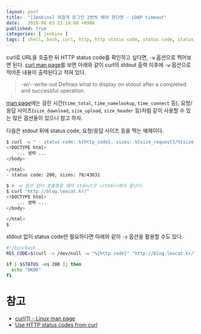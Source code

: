```yaml
---
layout: post
title:  "[Jenkins] 귀찮게 로그인 2번씩 해야 한다면 - LDAP timeout"
date:   2018-08-03 23:18:00 +0900
published: true
categories: [ jenkins ]
tags: [ shell, bash, curl, http, http status code, status code, status, code, response, result ]
---
```


curl로 URL을 호출한 뒤 HTTP status code를 확인하고 싶다면, `-w` 옵션으로 찍어보면 된다. [curl man page](https://linux.die.net/man/1/curl)를 보면 아래와 같이 curl의 stdout 출력 이후에 `-w` 옵션으로 적어준 내용이 출력된다고 적혀 있다.

> -w/--write-out <format>
> Defines what to display on stdout after a completed and successful operation.

[man page](https://linux.die.net/man/1/curl)에는 걸린 시간(`time_total`, `time_namelookup`, `time_connect` 등), 요청/응답 사이즈(`size_download`, `size_upload`, `size_header` 등)처럼 같이 사용할 수 있는 많은 옵션들이 있으니 참고 하자.

다음은 stdout 뒤에 status code, 요청/응답 사이즈 등을 찍는 예제이다.

```bash
$ curl -w " - status code: %{http_code}, sizes: %{size_request}/%{size_download}" "http://blog.leocat.kr/"
<!DOCTYPE html>
    ... 생략 ...
</body>

</html>
- status code: 200, sizes: 78/43631

$ # -w 옵션 없이 호출했을 때의 stdout은 </html>에서 끝난다.
$ curl "http://blog.leocat.kr/"
<!DOCTYPE html>
    ... 생략 ...
</body>

</html>
$
```

stdout 없이 status code만 필요하다면 아래와 같이 `-o` 옵션을 활용할 수도 있다.

```bash
#!/bin/bash
RES_CODE=$(curl -o /dev/null -w "%{http_code}" "http://blog.leocat.kr/")

if [ $STATUS -eq 200 ]; then
  echo "OKOK"
fi
```


# 참고

- [curl(1) - Linux man page](https://linux.die.net/man/1/curl)
- [Use HTTP status codes from curl](https://coderwall.com/p/taqiyg/use-http-status-codes-from-curl)
